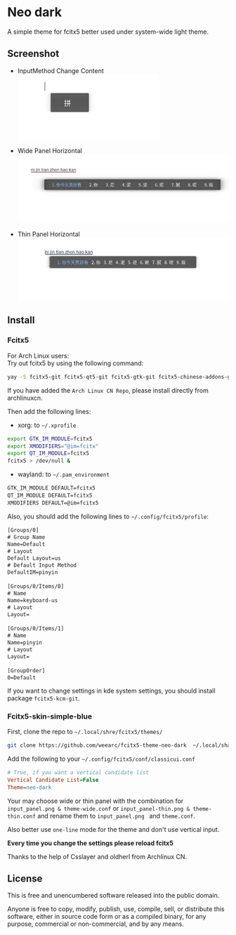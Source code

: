# Neo dark

A simple theme for fcitx5 better used under system-wide light theme.

## Screenshot

- InputMethod Change Content</br>
![image-20220215000122203](screenshot/input.png)</br>

- Wide Panel Horizontal</br>
![Content](screenshot/h.png)</br>

- Thin Panel Horizontal</br>
![horizontal](screenshot/h2.png)<br>

## Install
### Fcitx5
For Arch Linux users:</br>
Try out fcitx5 by using the following command:
```bash
yay -S fcitx5-git fcitx5-qt5-git fcitx5-gtk-git fcitx5-chinese-addons-git
```
If you have added the `Arch Linux CN Repo`, please install directly from archlinuxcn.</br>

Then add the following lines:
- xorg: to `~/.xprofile`

```bash
export GTK_IM_MODULE=fcitx5
export XMODIFIERS="@im=fcitx"
export QT_IM_MODULE=fcitx5
fcitx5 > /dev/null &
```

- wayland: to `~/.pam_environment`

```bash
GTK_IM_MODULE DEFAULT=fcitx5
QT_IM_MODULE DEFAULT=fcitx5
XMODIFIERS DEFAULT=@im=fcitx5
```
Also, you should add the following lines to `~/.config/fcitx5/profile`:
```
[Groups/0]
# Group Name
Name=Default
# Layout
Default Layout=us
# Default Input Method
DefaultIM=pinyin

[Groups/0/Items/0]
# Name
Name=keyboard-us
# Layout
Layout=

[Groups/0/Items/1]
# Name
Name=pinyin
# Layout
Layout=

[GroupOrder]
0=Default
```

If you want to change settings in kde system settings, you should install package `fcitx5-kcm-git`.

### Fcitx5-skin-simple-blue
First, clone the repo to `~/.local/shre/fcitx5/themes/`

```bash
git clone https://github.com/weearc/fcitx5-theme-neo-dark  ~/.local/share/fcitx5/themes/neo-dark
```

Add the following to your `~/.config/fcitx5/conf/classicui.conf`

```ini
# True, if you want a vertical candidate list
Vertical Candidate List=False
Theme=neo-dark
```

Your may choose wide or thin panel with the combination for ` input_panel.png & theme-wide.conf` or `input_panel-thin.png & theme-thin.conf` and rename them to `input_panel.png ` and `theme.conf`.</br>

Also better use `one-line` mode for the theme and don't use vertical input.</br>

**Every time you change the settings please reload fcitx5**

Thanks to the help of Csslayer and oldherl from Archlinux CN.


## License

This is free and unencumbered software released into the public domain.

Anyone is free to copy, modify, publish, use, compile, sell, or distribute this software, either in source code form or as a compiled binary, for any purpose, commercial or non-commercial, and by any means.
